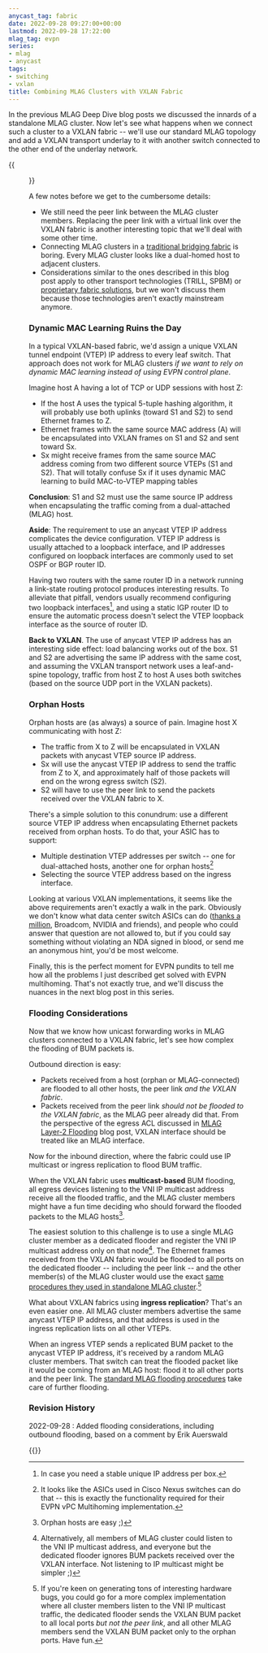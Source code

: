 ```yaml
---
anycast_tag: fabric
date: 2022-09-28 09:27:00+00:00
lastmod: 2022-09-28 17:22:00
mlag_tag: evpn
series:
- mlag
- anycast
tags:
- switching
- vxlan
title: Combining MLAG Clusters with VXLAN Fabric
---
```

In the previous MLAG Deep Dive blog posts we discussed the innards of a standalone MLAG cluster. Now let's see what happens when we connect such a cluster to a VXLAN fabric -- we'll use our standard MLAG topology and add a VXLAN transport underlay to it with another switch connected to the other end of the underlay network.

{{<figure src="/2022/09/MLAG-VXLAN-topology.jpg" caption="MLAG cluster connected to a VXLAN fabric">}}
<!--more-->
A few notes before we get to the cumbersome details:

* We still need the peer link between the MLAG cluster members. Replacing the peer link with a virtual link over the VXLAN fabric is another interesting topic that we'll deal with some other time.
* Connecting MLAG clusters in a [traditional bridging fabric](/2022/09/mlag-bridging-evpn/) is boring. Every MLAG cluster looks like a dual-homed host to adjacent clusters.
* Considerations similar to the ones described in this blog post apply to other transport technologies (TRILL, SPBM) or [proprietary fabric solutions](/2022/05/cisco-fabric-path-and-friends/), but we won't discuss them because those technologies aren't exactly mainstream anymore.

### Dynamic MAC Learning Ruins the Day

In a typical VXLAN-based fabric, we'd assign a unique VXLAN tunnel endpoint (VTEP) IP address to every leaf switch. That approach does not work for MLAG clusters *if we want to rely on dynamic MAC learning instead of using EVPN control plane*.

Imagine host A having a lot of TCP or UDP sessions with host Z:

* If the host A uses the typical 5-tuple hashing algorithm, it will probably use both uplinks (toward S1 and S2) to send Ethernet frames to Z.
* Ethernet frames with the same source MAC address (A) will be encapsulated into VXLAN frames on S1 and S2 and sent toward Sx.
* Sx might receive frames from the same source MAC address coming from two different source VTEPs (S1 and S2). That will totally confuse Sx if it uses dynamic MAC learning to build MAC-to-VTEP mapping tables

**Conclusion**: S1 and S2 must use the same source IP address when encapsulating the traffic coming from a dual-attached (MLAG) host.

**Aside**: The requirement to use an anycast VTEP IP address complicates the device configuration. VTEP IP address is usually attached to a loopback interface, and IP addresses configured on loopback interfaces are commonly used to set OSPF or BGP router ID.

Having two routers with the same router ID in a network running a link-state routing protocol produces interesting results. To alleviate that pitfall, vendors usually recommend configuring two loopback interfaces[^SSH], and using a static IGP router ID to ensure the automatic process doesn't select the VTEP loopback interface as the source of router ID.

[^SSH]: In case you need a stable unique IP address per box.

**Back to VXLAN**. The use of anycast VTEP IP address has an interesting side effect: load balancing works out of the box. S1 and S2 are advertising the same IP address with the same cost, and assuming the VXLAN transport network uses a leaf-and-spine topology, traffic from host Z to host A uses both switches (based on the source UDP port in the VXLAN packets).

### Orphan Hosts

Orphan hosts are (as always) a source of pain. Imagine host X communicating with host Z:

* The traffic from X to Z will be encapsulated in VXLAN packets with anycast VTEP source IP address.
* Sx will use the anycast VTEP IP address to send the traffic from Z to X, and approximately half of those packets will end on the wrong egress switch (S2).
* S2 will have to use the peer link to send the packets received over the VXLAN fabric to X.

There's a simple solution to this conundrum: use a different source VTEP IP address when encapsulating Ethernet packets received from orphan hosts. To do that, your ASIC has to support:

* Multiple destination VTEP addresses per switch -- one for dual-attached hosts, another one for orphan hosts[^CPIP]
* Selecting the source VTEP address based on the ingress interface.

[^CPIP]: It looks like the ASICs used in Cisco Nexus switches can do that -- this is exactly the functionality required for their EVPN vPC Multihoming implementation.

Looking at various VXLAN implementations, it seems like the above requirements aren't exactly a walk in the park. Obviously we don't know what data center switch ASICs can do ([thanks a million](/2016/05/what-are-problems-with-broadcom/), Broadcom, NVIDIA and friends), and people who could answer that question are not allowed to, but if you could say something without violating an NDA signed in blood, or send me an anonymous hint, you'd be most welcome. 

Finally, this is the perfect moment for EVPN pundits to tell me how all the problems I just described get solved with EVPN multihoming. That's not exactly true, and we'll discuss the nuances in the next blog post in this series.

### Flooding Considerations

Now that we know how unicast forwarding works in MLAG clusters connected to a VXLAN fabric, let's see how complex the flooding of BUM packets is.

Outbound direction is easy: 

* Packets received from a host (orphan or MLAG-connected) are flooded to all other hosts, the peer link *and the VXLAN fabric*.
* Packets received from the peer link *should not be flooded to the VXLAN fabric*, as the MLAG peer already did that. From the perspective of the egress ACL discussed in [MLAG Layer-2 Flooding](/2022/06/mlag-deep-dive-flooding/) blog post, VXLAN interface should be treated like an MLAG interface.

Now for the inbound direction, where the fabric could use IP multicast or ingress replication to flood BUM traffic.

When the VXLAN fabric uses **multicast-based** BUM flooding, all egress devices listening to the VNI IP multicast address receive all the flooded traffic, and the MLAG cluster members might have a fun time deciding who should forward the flooded packets to the MLAG hosts[^OHE].

The easiest solution to this challenge is to use a single MLAG cluster member as a dedicated flooder and register the VNI IP multicast address only on that node[^REGALL]. The Ethernet frames received from the VXLAN fabric would be flooded to all ports on the dedicated flooder -- including the peer link -- and the other member(s) of the MLAG cluster would use the exact [same procedures they used in standalone MLAG cluster](/2022/06/mlag-deep-dive-flooding/).[^REGCOM]

[^REGALL]: Alternatively, all members of MLAG cluster could listen to the VNI IP multicast address, and everyone but the dedicated flooder ignores BUM packets received over the VXLAN interface. Not listening to IP multicast might be simpler ;)

[^REGCOM]: If you're keen on generating tons of interesting hardware bugs, you could go for a more complex implementation where all cluster members listen to the VNI IP multicast traffic, the dedicated flooder sends the VXLAN BUM packet to all local ports _but not the peer link_, and all other MLAG members send the VXLAN BUM packet only to the orphan ports. Have fun.

What about VXLAN fabrics using **ingress replication**? That's an even easier one. All MLAG cluster members advertise the same anycast VTEP IP address, and that address is used in the ingress replication lists on all other VTEPs. 

When an ingress VTEP sends a replicated BUM packet to the anycast VTEP IP address, it's received by a random MLAG cluster members. That switch can treat the flooded packet like it would be coming from an MLAG host: flood it to all other ports and the peer link. The [standard MLAG flooding procedures](/2022/06/mlag-deep-dive-flooding/) take care of further flooding.

[^OHE]: Orphan hosts are easy ;)

### Revision History

2022-09-28
: Added flooding considerations, including outbound flooding, based on a comment by Erik Auerswald

{{<next-in-series page="/posts/2022/11/mlag-vxlan-evpn.md" />}}
